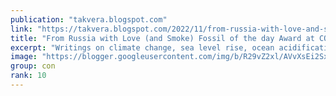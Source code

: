 ```yaml
---
publication: "takvera.blogspot.com"
link: "https://takvera.blogspot.com/2022/11/from-russia-with-love-and-smoke-fossil.html"
title: "From Russia with Love (and Smoke) Fossil of the day Award at COP27"
excerpt: "Writings on climate change, sea level rise, ocean acidification, biodiversity loss, climate adaptation & protests from a Melbourne Citizen Journalist."
image: "https://blogger.googleusercontent.com/img/b/R29vZ2xl/AVvXsEi2SxydywQMuVIY2kXkl11El596zis3uL45ip23aTZ0GM6hgdvcqBJmicF4jO1M_Hv3usvNvQmdd9cqaEOxP2WTTeonoHLeoJXii2MRKMxzFx_aiBqjPCtUUo9q2bBGOQmgpEqqhlytq5BgHHuN6vy6hnib72K_sTYDQF9lKf5i6JmLqv_ujpPxs1sd/w1200-h630-p-k-no-nu/2022-11-16-FOTD02-Russia.jpeg"
group: con
rank: 10
---
```

